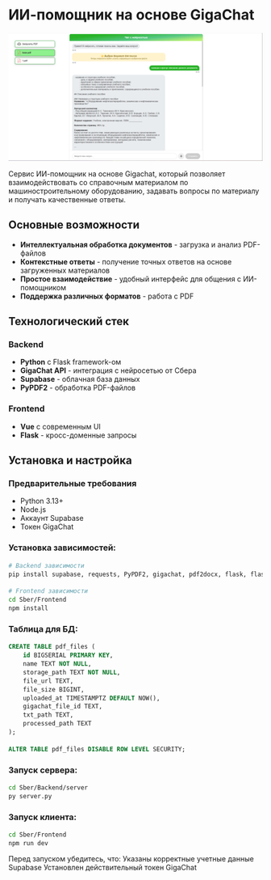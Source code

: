 # ИИ-помощник на основе GigaChat

![Project Preview](image.png)

Сервис ИИ-помощник на основе Gigachat, который позволяет взаимодействовать со справочным материалом по машиностроительному оборудованию, задавать вопросы по материалу и получать качественные ответы.

## Основные возможности

- **Интеллектуальная обработка документов** - загрузка и анализ PDF-файлов
- **Контекстные ответы** - получение точных ответов на основе загруженных материалов
- **Простое взаимодействие** - удобный интерфейс для общения с ИИ-помощником
- **Поддержка различных форматов** - работа с PDF

## Технологический стек

### Backend
- **Python** с Flask framework-ом
- **GigaChat API** - интеграция с нейросетью от Сбера
- **Supabase** - облачная база данных
- **PyPDF2** - обработка PDF-файлов

### Frontend
- **Vue** с современным UI
- **Flask** - кросс-доменные запросы

## Установка и настройка

### Предварительные требования
- Python 3.13+
- Node.js
- Аккаунт Supabase
- Токен GigaChat

### Установка зависимостей:

```bash
# Backend зависимости
pip install supabase, requests, PyPDF2, gigachat, pdf2docx, flask, flask_cors

# Frontend зависимости
cd Sber/Frontend
npm install
```
### Таблица для БД:

```sql
CREATE TABLE pdf_files (
    id BIGSERIAL PRIMARY KEY,
    name TEXT NOT NULL,
    storage_path TEXT NOT NULL,
    file_url TEXT,
    file_size BIGINT,
    uploaded_at TIMESTAMPTZ DEFAULT NOW(),
    gigachat_file_id TEXT,
    txt_path TEXT,
    processed_path TEXT
);

ALTER TABLE pdf_files DISABLE ROW LEVEL SECURITY;
```
### Запуск сервера:

```bash
cd Sber/Backend/server
py server.py
```
### Запуск клиента:

```bash
cd Sber/Frontend
npm run dev
```
Перед запуском убедитесь, что:
Указаны корректные учетные данные Supabase
Установлен действительный токен GigaChat